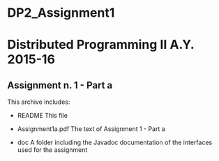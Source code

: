 # DP2_Assignment1

Distributed Programming II A.Y. 2015-16
=======================================

Assignment n. 1 - Part a
------------------------

This archive includes:

- README            	This file

- Assignment1a.pdf   	The text of Assignment 1 - Part a

- doc               	A folder including the Javadoc documentation of
                    	the interfaces used for the assignment